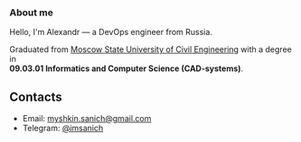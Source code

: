 ### About me

Hello, I'm Alexandr — a DevOps engineer from Russia.

Graduated from [Moscow State University of Civil Engineering](https://mgsu.ru/) with a degree in  
**09.03.01 Informatics and Computer Science (CAD-systems)**.

## Contacts

* Email: [myshkin.sanich@gmail.com](mailto:myshkin.sanich@gmail.com)  
* Telegram: [@imsanich](https://t.me/imsanich)
